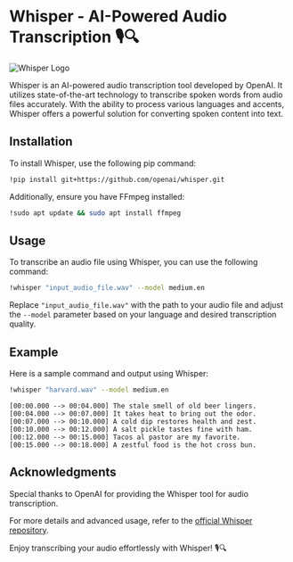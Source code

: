 # Whisper - AI-Powered Audio Transcription 🎙️🔍

![Whisper Logo](https://github.com/openai/whisper/raw/main/docs/images/whisper_logo_dark_background.png)

Whisper is an AI-powered audio transcription tool developed by OpenAI. It utilizes state-of-the-art technology to transcribe spoken words from audio files accurately. With the ability to process various languages and accents, Whisper offers a powerful solution for converting spoken content into text.

## Installation

To install Whisper, use the following pip command:

```bash
!pip install git+https://github.com/openai/whisper.git
```

Additionally, ensure you have FFmpeg installed:

```bash
!sudo apt update && sudo apt install ffmpeg
```

## Usage

To transcribe an audio file using Whisper, you can use the following command:

```bash
!whisper "input_audio_file.wav" --model medium.en
```

Replace `"input_audio_file.wav"` with the path to your audio file and adjust the `--model` parameter based on your language and desired transcription quality.

## Example

Here is a sample command and output using Whisper:

```bash
!whisper "harvard.wav" --model medium.en
```

```
[00:00.000 --> 00:04.000] The stale smell of old beer lingers.
[00:04.000 --> 00:07.000] It takes heat to bring out the odor.
[00:07.000 --> 00:10.000] A cold dip restores health and zest.
[00:10.000 --> 00:12.000] A salt pickle tastes fine with ham.
[00:12.000 --> 00:15.000] Tacos al pastor are my favorite.
[00:15.000 --> 00:18.000] A zestful food is the hot cross bun.
```

## Acknowledgments

Special thanks to OpenAI for providing the Whisper tool for audio transcription.

For more details and advanced usage, refer to the [official Whisper repository](https://github.com/openai/whisper).

Enjoy transcribing your audio effortlessly with Whisper! 🎙️🔍
